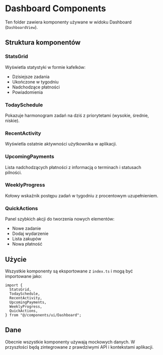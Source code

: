 # Dashboard Components

Ten folder zawiera komponenty używane w widoku Dashboard (`DashboardView`).

## Struktura komponentów

### StatsGrid

Wyświetla statystyki w formie kafelków:

- Dzisiejsze zadania
- Ukończone w tygodniu
- Nadchodzące płatności
- Powiadomienia

### TodaySchedule

Pokazuje harmonogram zadań na dziś z priorytetami (wysokie, średnie, niskie).

### RecentActivity

Wyświetla ostatnie aktywności użytkownika w aplikacji.

### UpcomingPayments

Lista nadchodzących płatności z informacją o terminach i statusach pilności.

### WeeklyProgress

Kołowy wskaźnik postępu zadań w tygodniu z procentowym uzupełnieniem.

### QuickActions

Panel szybkich akcji do tworzenia nowych elementów:

- Nowe zadanie
- Dodaj wydarzenie
- Lista zakupów
- Nowa płatność

## Użycie

Wszystkie komponenty są eksportowane z `index.ts` i mogą być importowane jako:

```tsx
import {
  StatsGrid,
  TodaySchedule,
  RecentActivity,
  UpcomingPayments,
  WeeklyProgress,
  QuickActions,
} from "@/components/ui/Dashboard";
```

## Dane

Obecnie wszystkie komponenty używają mockowych danych. W przyszłości będą zintegrowane z prawdziwymi API i kontekstami aplikacji.
